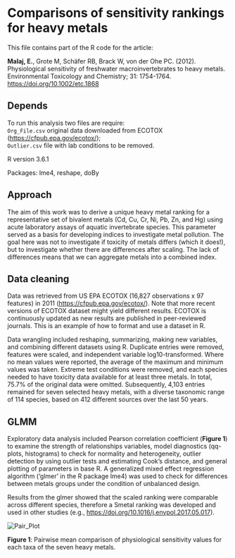 # Comparisons of sensitivity rankings for heavy metals  

This file contains part of the R code for the article:

**Malaj, E.**, Grote M, Schäfer RB, Brack W, von der Ohe PC. (2012). Physiological sensitivity of freshwater macroinvertebrates to heavy metals. Environmental Toxicology and Chemistry; 31: 1754-1764. https://doi.org/10.1002/etc.1868 

## Depends

To run this analysis two files are require:  
`Org_File.csv` original data downloaded from ECOTOX (https://cfpub.epa.gov/ecotox/);  
`Outlier.csv` file with lab conditions to be removed.  

R version 3.6.1

Packages: lme4, reshape, doBy

## Approach

The aim of this work was to derive a unique heavy metal ranking for a representative set of bivalent metals (Cd, Cu, Cr, Ni, Pb, Zn, and Hg) using acute laboratory assays of aquatic invertebrate species. This parameter served as a basis for developing indices to investigate metal pollution. The goal here was not to investigate if toxicity of metals differs (which it does!), but to investigate whether there are differences after scaling. The lack of differences means that we can aggregate metals into a combined index.


## Data cleaning

Data was retrieved from US EPA ECOTOX (16,827 observations x 97 features) in 2011 (https://cfpub.epa.gov/ecotox/). Note that more recent versions of ECOTOX dataset might yield different results. ECOTOX is continuously updated as new results are published in peer-reviewed journals. This is an example of how to format and use a dataset in R.

Data wrangling included reshaping, summarizing, making new variables, and combining different datasets using R. Duplicate entries were removed, features were scaled, and independent variable log10-transformed. Where no mean values were reported, the average of the maximum and minimum values was taken. Extreme test conditions were removed, and each species needed to have toxicity data available for at least three metals. In total, 75.7% of the original data were omitted. Subsequently, 4,103 entries remained for seven selected heavy metals, with a diverse taxonomic range of 114 species, based on 412 different sources over the last 50 years. 

## GLMM

Exploratory data analysis included Pearson correlation coefficient (**Figure 1**) to examine the strength of relationships variables, model diagnostics (qq-plots, histograms) to check for normality and heterogeneity, outlier detection by using outlier tests and estimating Cook’s distance, and general plotting of parameters in base R. A generalized mixed effect regression algorithm (‘glmer’ in the R package lme4) was used to check for differences between metals groups under the condition of unbalanced design.

Results from the glmer showed that the scaled ranking were comparable across different species, therefore a Smetal ranking was developed and used in other studies (e.g., https://doi.org/10.1016/j.envpol.2017.05.017).


![Pair_Plot](https://user-images.githubusercontent.com/54320408/101551227-55013a00-3976-11eb-9c12-cb7a55b03ddc.png)

**Figure 1**: Pairwise mean comparison of physiological sensitivity values for each taxa of the seven heavy metals.






